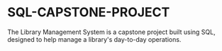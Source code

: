 # SQL-CAPSTONE-PROJECT
The Library Management System is a capstone project built using SQL, designed to help manage a library's day-to-day operations.
